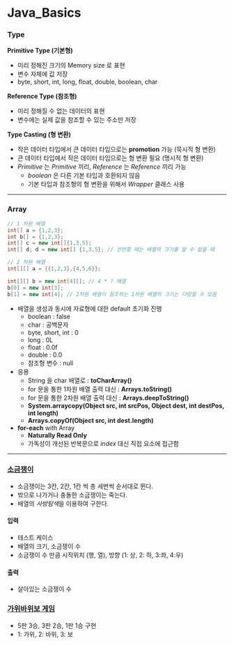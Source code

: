 # Java_Basics
### Type
**Primitive Type (기본형)**
* 미리 정해진 크기의 Memory size 로 표현
* 변수 자체에 값 저장
* byte, short, int, long, float, double, boolean, char <br>

**Reference Type (참조형)**
* 미리 정해질 수 없는 데이터의 표현
* 변수에는 실제 값을 참조할 수 있는 주소만 저장 <br>

**Type Casting (형 변환)**
* 작은 데이터 타입에서 큰 데이터 타입으로는 **promotion** 가능 (묵시적 형 변환)
* 큰 데이터 타입에서 작은 데이터 타입으로는 형 변환 필요 (명시적 형 변환)
* *Primitive* 는 *Primitive* 끼리, *Reference* 는 *Reference* 끼리 가능
  * *boolean* 은 다른 기본 타입과 호환되지 않음
  * 기본 타입과 참조형의 형 변환을 위해서 *Wrapper* 클래스 사용
---
### Array

```java
// 1 차원 배열
int[] a = {1,2,3};
int b[] = {1,2,3};
int[] c = new int[]{1,3,5};
int[] d; d = new int[] {1,3,5}; // 선언할 때는 배열의 크기를 알 수 없을 때

// 2 차원 배열
int[][] a = {{1,2,3},{4,5,6}};

int[][] b = new int[4][]; // 4 * ? 배열
b[0] = new int[3];
b[1] = new int[4]; // 2차원 배열이 참조하는 1차원 배열의 크기는 다양할 수 있음
```
* 배열을 생성과 동시에 자료형에 대한 default 초기화 진행
  * boolean : false
  * char : 공백문자
  * byte, short, int : 0
  * long : 0L
  * float : 0.0f
  * double : 0.0
  * 참조형 변수 : null
* 응용
  * String 을 char 배열로 : **toCharArray()**
  * for 문을 통한 1차원 배열 출력 대신 : **Arrays.toString()**
  * for 문을 통한 2차원 배열 출력 대신 : **Arrays.deepToString()**
  * **System.arraycopy(Object src, int srcPos, Object dest, int destPos, int length)**
  * **Arrays.copyOf(Object src, int dest.length)**
* **for-each** with Array
  * **Naturally Read Only**
  * 가독성이 개선된 반복문으로 *index* 대신 직접 요소에 접근함

---
### [소금쟁이](https://github.com/ljiwoo59/Java_Study/blob/main/Java_Basics/jump.java)
* 소금쟁이는 3칸, 2칸, 1칸 씩 총 세번씩 순서대로 뛴다.
* 밖으로 나가거나 충돌한 소금쟁이는 죽는다.
* 배열의 *사방탐색*을 이용하여 구한다. <br>
#### 입력
* 테스트 케이스
* 배열의 크기, 소금쟁이 수
* 소금쟁이 수 만큼 시작위치 (행, 열), 방향 (1: 상, 2: 하, 3:좌, 4:우) <br>
#### 출력
* 살아있는 소금쟁이 수

### [가위바위보 게임](https://github.com/ljiwoo59/Java_Study/blob/main/Java_Basics/GameTest.java)
* 5판 3승, 3판 2승, 1판 1승 구현
* 1: 가위, 2: 바위, 3: 보

